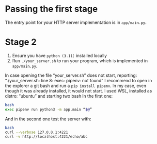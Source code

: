 
# Passing the first stage

The entry point for your HTTP server implementation is in `app/main.py`.

# Stage 2
1. Ensure you have `python (3.11)` installed locally
1. Run `./your_server.sh` to run your program, which is implemented in
   `app/main.py`.

In case opening the file “your_server.sh” does not start, reporting: “./your_server.sh: line 8: exec: pipenv: not found” I recommend to open in the explorer a git bash and run a `pip install pipenv`.
In my case, even though it was already installed, it would not start.
I used WSL, installed as distro: “ubuntu” and starting two bash
In the first one:
```sh
bash
exec pipenv run python3 -m app.main “$@”
```

And in the second one test the server with:
```sh
bash
curl --verbose 127.0.0.1:4221
curl -v http://localhost:4221/echo/abc
```